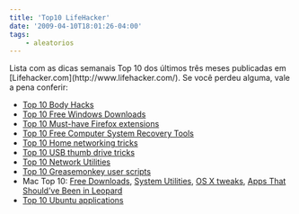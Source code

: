 ```yaml
---
title: 'Top10 LifeHacker'
date: '2009-04-10T18:01:26-04:00'
tags:
    - aleatorios
---
```


<div class="snap_preview">Lista com as dicas semanais Top 10 dos últimos três meses publicadas em [Lifehacker.com](http://www.lifehacker.com/). Se você perdeu alguma, vale a pena conferir:

- [Top 10 Body Hacks](http://lifehacker.com/software/lifehacker-top-10/top-10-body-hacks-257746.php)
- [Top 10 Free Windows Downloads](http://lifehacker.com/software/windows/lh-top-10--free-windows-downloads-248303.php)
- [Top 10 Must-have Firefox extensions](http://lifehacker.com/software/firefox-extensions/lh-top-10--must+have-firefox-extensions-246127.php)
- [Top 10 Free Computer System Recovery Tools](http://lifehacker.com/software/lifehacker-top-10/lh-top-10--free-computer-system-recovery-tools-251903.php)
- [Top 10 Home networking tricks](http://lifehacker.com/software/home-network/lh-top-10--home-networking-tricks-253887.php)
- [Top 10 USB thumb drive tricks](http://lifehacker.com/software/lifehacker-top-10/lh-top-10-usb-thumb-drive-tricks-255738.php)
- [Top 10 Network Utilities](http://lifehacker.com/software/lifehacker-top-10/top-10-network-utilities-267208.php)
- [Top 10 Greasemonkey user scripts](http://lifehacker.com/software/greasemonkey/lh-top-10-greasemonkey-user-scripts-249957.php)
- Mac Top 10: [Free Downloads](http://lifehacker.com/software/lifehacker-top-10/lh-top-10--free-mac-downloads-244619.php), [System Utilities](http://lifehacker.com/software/lifehacker-top-10/top-10-mac-utilities-259649.php), [OS X tweaks](http://lifehacker.com/software/lifehacker-top-10/top-10-mac-os-x-tweaks-261579.php), [Apps That Should’ve Been in Leopard](http://lifehacker.com/software/lifehacker-top-10/top-10-apps-that-shouldve-been-in-leopard-267978.php)
- [Top 10 Ubuntu applications](http://lifehacker.com/software/lifehacker-top-10/top-10-ubuntu-applications-265052.php)

</div>
